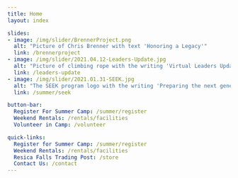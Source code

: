 ```yaml
---
title: Home
layout: index

slides:
- image: /img/slider/BrennerProject.png
  alt: "Picture of Chris Brenner with text 'Honoring a Legacy'"
  link: /brennerproject
- image: /img/slider/2021.04.12-Leaders-Update.jpg
  alt: "Picture of climbing rope with the writing 'Virtual Leaders Update'"
  link: /leaders-update
- image: /img/slider/2021.01.31-SEEK.jpg
  alt: "The SEEK program logo with the writing 'Preparing the next generation of camp staff'"
  link: /summer/seek

button-bar:
  Register For Summer Camp: /summer/register
  Weekend Rentals: /rentals/facilities
  Volunteer in Camp: /volunteer

quick-links:
  Register for Summer Camp: /summer/register
  Weekend Rentals: /rentals/facilities
  Resica Falls Trading Post: /store
  Contact Us: /contact
---
```

